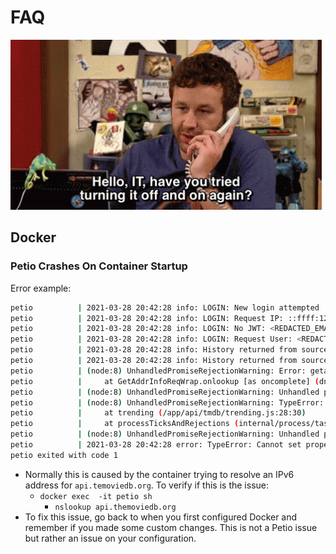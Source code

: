 # FAQ

![](../.gitbook/assets/troubleshooting.gif)

## Docker

### Petio Crashes On Container Startup

Error example:

```bash
petio          | 2021-03-28 20:42:28 info: LOGIN: New login attempted
petio          | 2021-03-28 20:42:28 info: LOGIN: Request IP: ::ffff:127.0.0.1
petio          | 2021-03-28 20:42:28 info: LOGIN: No JWT: <REDACTED_EMAIL>
petio          | 2021-03-28 20:42:28 info: LOGIN: Request User: <REDACTED_EMAIL>
petio          | 2021-03-28 20:42:28 info: History returned from source
petio          | 2021-03-28 20:42:28 info: History returned from source
petio          | (node:8) UnhandledPromiseRejectionWarning: Error: getaddrinfo ENOTFOUND api.themoviedb.org
petio          |     at GetAddrInfoReqWrap.onlookup [as oncomplete] (dns.js:67:26)
petio          | (node:8) UnhandledPromiseRejectionWarning: Unhandled promise rejection. This error originated either by throwing inside of an async function without a catch block, or by rejecting a promise which was not handled with .catch(). To terminate the node process on unhandled promise rejection, use the CLI flag `--unhandled-rejections=strict` (see https://nodejs.org/api/cli.html#cli_unhandled_rejections_mode). (rejection id: 3)
petio          | (node:8) UnhandledPromiseRejectionWarning: TypeError: Cannot read property 'results' of undefined
petio          |     at trending (/app/api/tmdb/trending.js:28:30)
petio          |     at processTicksAndRejections (internal/process/task_queues.js:93:5)
petio          | (node:8) UnhandledPromiseRejectionWarning: Unhandled promise rejection. This error originated either by throwing inside of an async function without a catch block, or by rejecting a promise which was not handled with .catch(). To terminate the node process on unhandled promise rejection, use the CLI flag `--unhandled-rejections=strict` (see https://nodejs.org/api/cli.html#cli_unhandled_rejections_mode). (rejection id: 4)
petio          | 2021-03-28 20:42:28 error: TypeError: Cannot set property 'timestamp' of null
petio exited with code 1
```

* Normally this is caused by the container trying to resolve an IPv6 address for `api.temoviedb.org`. To verify if this is the issue:
  * `docker exec  -it petio sh`
    * `nslookup api.themoviedb.org`
* To fix this issue, go back to when you first configured Docker and remember if you made some custom changes. This is not a Petio issue but rather an issue on your configuration.

